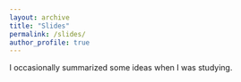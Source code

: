 ```yaml
---
layout: archive
title: "Slides"
permalink: /slides/
author_profile: true
---
```


I occasionally summarized some ideas when I was studying. 


